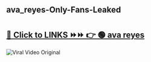 
 ## ava_reyes-Only-Fans-Leaked

# <h2><a href="https://clipsfans.com/ava_reyes&ref=git">🔗 Click to LINKS ⏩⏩ 👉 🟢 ava reyes </a></h2>

<a href="https://clipsfans.com/ava_reyes&ref=git" rel="nofollow" data-target="animated-image.originalLink"><img src="https://i.ibb.co.com/xMMVF88/686577567.gif" alt="Viral Video Original" style="max-width: 100%; display: inline-block;" data-target="animated-image.originalImage"></a>
